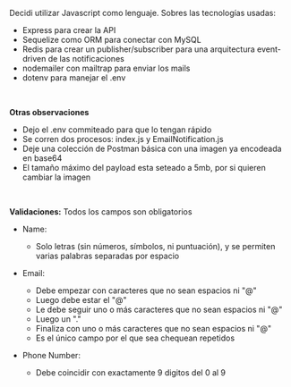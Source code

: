 Decidi utilizar Javascript como lenguaje. Sobres las tecnologías usadas:
  * Express para crear la API
  * Sequelize como ORM para conectar con MySQL
  * Redis para crear un publisher/subscriber para una arquitectura event-driven de las notificaciones
  * nodemailer con mailtrap para enviar los mails
  * dotenv para manejar el .env

<br>

**Otras observaciones**
* Dejo el .env commiteado para que lo tengan rápido
* Se corren dos procesos: index.js y EmailNotification.js
* Deje una colección de Postman básica con una imagen ya encodeada en base64
* El tamaño máximo del payload esta seteado a 5mb, por si quieren cambiar la imagen

<br>

**Validaciones:**
Todos los campos son obligatorios
* Name:
  * Solo letras (sin números, símbolos, ni puntuación), y se permiten varias palabras separadas por espacio

* Email:
  - Debe empezar con caracteres que no sean espacios ni "@"
  - Luego debe estar el "@"
  - Le debe seguir uno o más caracteres que no sean espacios ni "@"
  - Luego un "."
  - Finaliza con uno o más caracteres que no sean espacios ni "@"
  - Es el único campo por el que sea chequean repetidos
 
* Phone Number:
  * Debe coincidir con exactamente 9 digitos del 0 al 9
